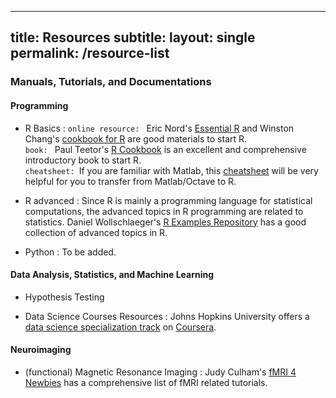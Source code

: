 
---
title: Resources
subtitle: 
layout: single
permalink: /resource-list
---

<h3 class="post-section-title"> Manuals, Tutorials, and Documentations </h3>

#### Programming 
* R Basics
: <code>online resource: </code> Eric Nord's [Essential R](https://onlinecourses.science.psu.edu/stat497r/sites/onlinecourses.science.psu.edu.stat497r/files/Essential%20R.pdf) and Winston Chang's [cookbook for R](http://www.cookbook-r.com/) are good materials to start R. <br > <code>book: </code> Paul Teetor's [R Cookbook](http://www.amazon.com/Cookbook-OReilly-Cookbooks-Paul-Teetor/dp/0596809158) is an excellent and comprehensive introductory book to start R. <br > <code>cheatsheet: </code>If you are familiar with Matlab, this [cheatsheet](http://mathesaurus.sourceforge.net/octave-r.html) will be very helpful for you to transfer from Matlab/Octave to R. 

* R advanced
: Since R is mainly a programming language for statistical computations, the advanced topics in R programming are related to statistics. Daniel Wollschlaeger's [R Examples Repository](http://www.uni-kiel.de/psychologie/rexrepos/index.html) has a good collection of advanced topics in R.

* Python
: To be added.

#### Data Analysis, Statistics, and Machine Learning
* Hypothesis Testing

* Data Science Courses Resources
: Johns Hopkins University offers a [data science specialization track](https://www.coursera.org/specialization/jhudatascience/1?utm_medium=listingPage) on [Coursera](https://www.coursera.org/).

#### Neuroimaging 
* (functional) Magnetic Resonance Imaging
: Judy Culham's [fMRI 4 Newbies](http://culhamlab.ssc.uwo.ca/fmri4newbies/) has a comprehensive list of fMRI related tutorials.
